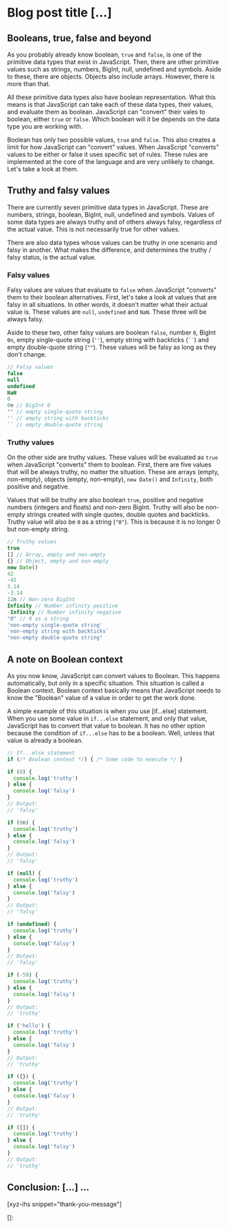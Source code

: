 # Blog post title [...]

<!--more-->
<!--
Table of Contents:
-->

## Booleans, true, false and beyond

As you probably already know boolean, `true` and `false`, is one of the primitive data types that exist in JavaScript. Then, there are other primitive values such as strings, numbers, BigInt, null, undefined and symbols. Aside to these, there are objects. Objects also include arrays. However, there is more than that.

All these primitive data types also have boolean representation. What this means is that JavaScript can take each of these data types, their values, and evaluate them as boolean. JavaScript can "convert" their vales to boolean, either `true` or `false`. Which boolean will it be depends on the data type you are working with.

Boolean has only two possible values, `true` and `false`. This also creates a limit for how JavaScript can "convert" values. When JavaScript "converts" values to be either or false it uses specific set of rules. These rules are implemented at the core of the language and are very unlikely to change. Let's take a look at them.

## Truthy and falsy values

There are currently seven primitive data types in JavaScript. These are numbers, strings, boolean, BigInt, null, undefined and symbols. Values of some data types are always truthy and of others always falsy, regardless of the actual value. This is not necessarily true for other values.

There are also data types whose values can be truthy in one scenario and falsy in another. What makes the difference, and determines the truthy / falsy status, is the actual value.

### Falsy values

Falsy values are values that evaluate to `false` when JavaScript "converts" them to their boolean alternatives. First, let's take a look at values that are falsy in all situations. In other words, it doesn't matter what their actual value is. These values are `null`, `undefined` and `NaN`. These three will be always falsy.

Aside to these two, other falsy values are boolean `false`, number `0`, BigInt `0n`, empty single-quote string (`''`), empty string with backticks (` `` `) and empty double-quote string (`""`). These values will be falsy as long as they don't change.

```JavaScript
// Falsy values
false
null
undefined
NaN
0
0n // BigInt 0
"" // empty single-quote string
'' // empty string with backticks
`` // empty double-quote string
```

### Truthy values

On the other side are truthy values. These values will be evaluated as `true` when JavaScript "converts" them to boolean. First, there are five values that will be always truthy, no matter the situation. These are arrays (empty, non-empty), objects (empty, non-empty), `new Date()` and `Infinity`, both positive and negative.

Values that will be truthy are also boolean `true`, positive and negative numbers (integers and floats) and non-zero BigInt. Truthy will also be non-empty strings created with single quotes, double quotes and backticks. Truthy value will also be `0` as a string (`"0"`). This is because it is no longer 0 but non-empty string.

```JavaScript
// Truthy values
true
[] // Array, empty and non-empty
{} // Object, empty and non-empty
new Date()
42
-42
3.14
-3.14
12n // Non-zero BigInt
Infinity // Number infinity positive
-Infinity // Number infinity negative
"0" // 0 as a string
'non-empty single-quote string'
`non-empty string with backticks`
"non-empty double-quote string"
```

## A note on Boolean context

As you now know, JavaScript can convert values to Boolean. This happens automatically, but only in a specific situation. This situation is called a Boolean context. Boolean context basically means that JavaScript needs to know the "Boolean" value of a value in order to get the work done.

A simple example of this situation is when you use [if...else] statement. When you use some value in `if...else` statement, and only that value, JavaScript has to convert that value to boolean. It has no other option because the condition of `if...else` has to be a boolean. Well, unless that value is already a boolean.

```JavaScript
// If...else statement
if (/* Boolean context */) { /* Some code to execute */ }

if (0) {
  console.log('truthy')
} else {
  console.log('falsy')
}
// Output:
// 'falsy'

if (0n) {
  console.log('truthy')
} else {
  console.log('falsy')
}
// Output:
// 'falsy'

if (null) {
  console.log('truthy')
} else {
  console.log('falsy')
}
// Output:
// 'falsy'

if (undefined) {
  console.log('truthy')
} else {
  console.log('falsy')
}
// Output:
// 'falsy'

if (-59) {
  console.log('truthy')
} else {
  console.log('falsy')
}
// Output:
// 'truthy'

if ('hello') {
  console.log('truthy')
} else {
  console.log('falsy')
}
// Output:
// 'truthy'

if ({}) {
  console.log('truthy')
} else {
  console.log('falsy')
}
// Output:
// 'truthy'

if ([]) {
  console.log('truthy')
} else {
  console.log('falsy')
}
// Output:
// 'truthy'
```

## Conclusion: [...] ...

[xyz-ihs snippet="thank-you-message"]

<!-- ### Links -->

[]:

<!--
### Meta:
-
-->

<!--
### Keywords:
-
-->

<!--
### Resources:
-
-->
